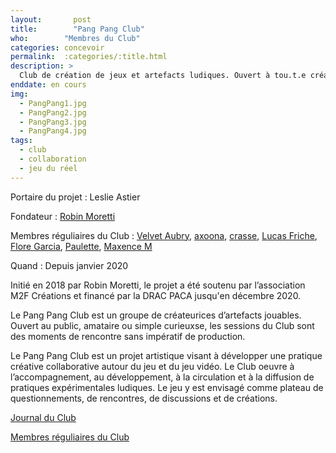 ```yaml
---
layout:		  post
title:  	  "Pang Pang Club"
who:        "Membres du Club"
categories: concevoir
permalink: 	:categories/:title.html
description: >
  Club de création de jeux et artefacts ludiques. Ouvert à tou.t.e créateurice prête à mettre en commun ses méthodologies et perspectives de travail. Le Club se rassemble pour organiser et participer à des gamejams
enddate: en cours
img:
  - PangPang1.jpg
  - PangPang2.jpg
  - PangPang3.jpg
  - PangPang4.jpg
tags:
  - club
  - collaboration
  - jeu du réel
---
```


Portaire du projet : Leslie Astier

Fondateur : [Robin Moretti](https://www.robinmoretti.eu/)

Membres réguliaires du Club : [Velvet Aubry](https://colombage.itch.io/), [axoona](https://axoona.itch.io/), [crasse](https://crasse.itch.io/), [Lucas Friche](https://rosenrips.itch.io/), [Flore Garcia](https://flokkyn.itch.io/), [Paulette](https://paulette.itch.io/), [Maxence M](https://maxencem.itch.io/)

Quand : Depuis janvier 2020

Initié en 2018 par Robin Moretti, le projet a été soutenu par l’association M2F Créations et financé par la DRAC PACA jusqu'en décembre 2020.

Le Pang Pang Club est un groupe de créateurices d’artefacts jouables. Ouvert au public, amataire ou simple curieuxse, les sessions du Club sont des moments de rencontre sans impératif de production.

Le Pang Pang Club est un projet artistique visant à développer une pratique créative collaborative autour du jeu et du jeu vidéo. Le Club oeuvre à l’accompagnement, au développement, à la circulation et à la diffusion de pratiques expérimentales ludiques. Le jeu y est envisagé comme plateau de questionnements, de rencontres, de discussions et de créations.

[Journal du Club](http://pangpangclub.com)

[Membres réguliaires du Club](https://www.pangpangclub.com/info)

